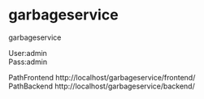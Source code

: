# garbageservice
garbageservice

User:admin<br/>
Pass:admin

PathFrontend http://localhost/garbageservice/frontend/<br/>
PathBackend http://localhost/garbageservice/backend/

